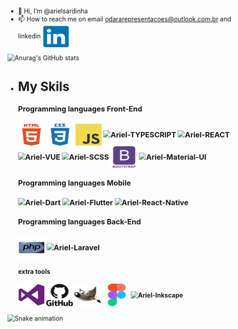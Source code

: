 - 👋 Hi, I’m @arielsardinha
- 📫 How to reach me on email odararepresentacoes@outlook.com.br and linkedin <a href="https://www.linkedin.com/in/ariel-sardinha" target="_blank"> <img alt="Ariel-Linkedin" align="center" height="50" width="60" style="max-width:100%;" src="https://raw.githubusercontent.com/devicons/devicon/master/icons/linkedin/linkedin-original.svg"> </a>

![Anurag's GitHub stats](https://github-readme-stats.vercel.app/api?username=arielsardinha&show_icons=true&theme=dark)
- <h1>My Skils
   <h3>Programming languages Front-End<h3>
         <img alt="Ariel-HTML" align="center" height="50" width="60" style="max-width:100%;" src="https://raw.githubusercontent.com/devicons/devicon/master/icons/html5/html5-plain-wordmark.svg">       
         <img alt="Ariel-Css" align="center" height="50" width="60" style="max-width:100%;"  src="https://raw.githubusercontent.com/devicons/devicon/master/icons/css3/css3-plain-wordmark.svg">    
         <img alt="Ariel-JavaScript" align="center" height="50" width="60" style="max-width:100%;"  src="https://raw.githubusercontent.com/devicons/devicon/master/icons/javascript/javascript-original.svg">
         <img alt="Ariel-TYPESCRIPT" align="center" height="50" width="60" style="max-width:100%;" src="https://cdn.jsdelivr.net/gh/devicons/devicon/icons/typescript/typescript-original.svg">
         <img alt="Ariel-REACT" align="center" height="50" width="60" style="max-width:100%;" src="https://cdn.jsdelivr.net/gh/devicons/devicon/icons/react/react-original-wordmark.svg">
         <img alt="Ariel-VUE" align="center" height="50" width="60" style="max-width:100%;" src="https://cdn.jsdelivr.net/gh/devicons/devicon/icons/vuejs/vuejs-original-wordmark.svg">
         <img alt="Ariel-SCSS" align="center" height="50" width="60" style="max-width:100%;" src="https://cdn.jsdelivr.net/gh/devicons/devicon/icons/sass/sass-original.svg">
         <img alt="Ariel-Bootstrap" align="center" height="50" width="60" style="max-width:100%;"  src="https://raw.githubusercontent.com/devicons/devicon/master/icons/bootstrap/bootstrap-plain-wordmark.svg">
         <img alt="Ariel-Material-UI" align="center" height="50" width="60" style="max-width:100%;"  src="https://cdn.jsdelivr.net/gh/devicons/devicon/icons/materialui/materialui-original.svg">
         
         
  <h3>Programming languages Mobile<h3>
     <img alt="Ariel-Dart" align="center" height="50" width="60" style="max-width:100%;"  src="https://cdn.jsdelivr.net/gh/devicons/devicon/icons/dart/dart-original.svg" style="width:50px;">
     <img alt="Ariel-Flutter" align="center" height="50" width="60" style="max-width:100%;"  src="https://cdn.jsdelivr.net/gh/devicons/devicon/icons/flutter/flutter-original.svg" style="width:50px;">
     <img alt="Ariel-React-Native" align="center" height="50" width="60" style="max-width:100%;"  src="https://cdn.jsdelivr.net/gh/devicons/devicon/icons/react/react-original-wordmark.svg" style="width:50px;">
     
     
  <h3>Programming languages Back-End<h3>
  <img alt="Ariel-PHP" align="center" height="50" width="60" style="max-width:100%;"  src="https://raw.githubusercontent.com/devicons/devicon/master/icons/php/php-original.svg" style="width:50px;">
  <img alt="Ariel-Laravel" align="center" height="50" width="60" style="max-width:100%;"  src="https://cdn.jsdelivr.net/gh/devicons/devicon/icons/laravel/laravel-plain-wordmark.svg" style="width:50px;">    
     
     
   <h4>extra tools<h4>
   <img alt="Ariel-VS-Code" align="center" height="50" width="60" style="max-width:100%;"  src="https://raw.githubusercontent.com/devicons/devicon/master/icons/visualstudio/visualstudio-plain.svg">        
   <img alt="Ariel-GitHub" align="center" height="50" width="60" style="max-width:100%;"  src="https://raw.githubusercontent.com/devicons/devicon/master/icons/github/github-original-wordmark.svg">
   <img alt="Ariel-GIMP" align="center" height="50" width="60" style="max-width:100%;"  src="https://raw.githubusercontent.com/devicons/devicon/master/icons/gimp/gimp-original.svg">
   <img alt="Ariel-Figma" align="center" height="50" width="60" style="max-width:100%;"  src="https://raw.githubusercontent.com/devicons/devicon/master/icons/figma/figma-original.svg">
   <img alt="Ariel-Inkscape" align="center" height="50" width="60" style="max-width:100%;"  src="https://cdn.jsdelivr.net/gh/devicons/devicon/icons/inkscape/inkscape-original-wordmark.svg">
![Snake animation](https://github.com/arielsardinha/arielsardinha/blob/output/github-contribution-grid-snake.svg)
   


